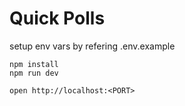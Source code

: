 # Quick Polls

setup env vars by refering .env.example

```
npm install
npm run dev
```

```
open http://localhost:<PORT>
```
